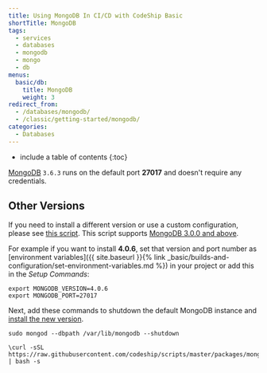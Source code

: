 ```yaml
---
title: Using MongoDB In CI/CD with CodeShip Basic
shortTitle: MongoDB
tags:
  - services
  - databases
  - mongodb
  - mongo
  - db
menus:
  basic/db:
    title: MongoDB
    weight: 3
redirect_from:
  - /databases/mongodb/
  - /classic/getting-started/mongodb/
categories:
  - Databases  
---
```


* include a table of contents
{:toc}

[MongoDB](https://www.mongodb.com) `3.6.3` runs on the default port **27017** and doesn't require any credentials.

## Other Versions

If you need to install a different version or use a custom configuration, please see [this script](https://github.com/codeship/scripts/blob/master/packages/mongodb.sh). This script supports [MongoDB 3.0.0 and above](https://docs.mongodb.com/manual/release-notes).

For example if you want to install **4.0.6**, set that version and port number as [environment variables]({{ site.baseurl }}{% link _basic/builds-and-configuration/set-environment-variables.md %}) in your project or add this in the _Setup Commands_:

```
export MONGODB_VERSION=4.0.6
export MONGODB_PORT=27017
```

Next, add these commands to shutdown the default MongoDB instance and [install the new version](https://github.com/codeship/scripts/blob/master/packages/mongodb.sh#L10).

```
sudo mongod --dbpath /var/lib/mongodb --shutdown

\curl -sSL https://raw.githubusercontent.com/codeship/scripts/master/packages/mongodb.sh | bash -s
```
